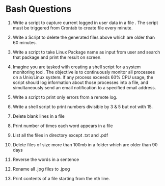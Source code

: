# Bash Questions

1. Write a script to capture current logged in user data in a file . The script must be triggered from Crontab to create file every minute.

2. Write a Script to delete the generated files above which are older than 60 minutes.

3. Write a script to take Linux Package name as input from user and search that package and print the result on screen.

4. Imagine you are tasked with creating a shell script for a system monitoring tool. The objective is to continuously monitor all processes on a Unix/Linux system. If any process exceeds 60% CPU usage, the script should log information about those processes into a file, and simultaneously send an email notification to a specified email address.

5. Write a script to print only errors from a remote log.

6. Write a shell script to print numbers divisible by 3 & 5 but not with 15.

7. Delete blank lines in a file

8. Print number of times each word appears in a file

9. List all the files in directory except .txt and .pdf

10. Delete files of size more than 100mb in a folder which are older than 90 days

11. Reverse the words in a sentence

12. Rename all .jpg files to .jpeg

13. Print contents of a file starting from the nth line.
